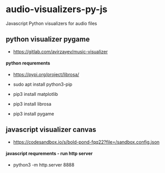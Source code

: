 # audio-visualizers-py-js
Javascript Python visualizers for audio files



## python visualizer pygame

+ https://gitlab.com/avirzayev/music-visualizer

#### python requrements

+ https://pypi.org/project/librosa/

+ sudo apt install python3-pip
+ pip3 install matplotlib
+ pip3 install librosa
+ pip3 install pygame


## javascript visualizer canvas

+ https://codesandbox.io/s/bold-pond-fqq22?file=/sandbox.config.json

#### javascript requrements - run http server

+ python3 -m http.server 8888
